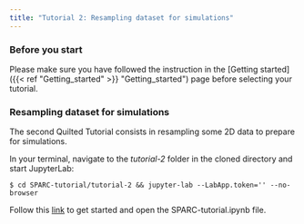 ```yaml
---
title: "Tutorial 2: Resampling dataset for simulations"
---
```

### **Before you start**
Please make sure you have followed the instruction in the [Getting started]({{< ref "Getting_started" >}} "Getting_started") page before selecting your tutorial.


### **Resampling dataset for simulations**
The second Quilted Tutorial consists in resampling some 2D data to prepare for simulations. 

In your terminal, navigate to the _tutorial-2_ folder in the cloned directory and start JupyterLab:

    $ cd SPARC-tutorial/tutorial-2 && jupyter-lab --LabApp.token='' --no-browser

Follow this [link](http://127.0.0.1:8888/lab) to get started and open the SPARC-tutorial.ipynb file.



